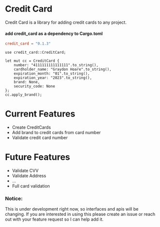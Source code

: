 # Credit Card

Credit Card is a library for adding credit cards
to any project.

#### add credit_card as a dependency to Cargo.toml 
```toml
credit_card = "0.1.3"
```

```rust,norun
use credit_card::CreditCard;

let mut cc = CreditCard {
    number: "4111111111111111".to_string(),
    cardholder_name: "Graydon Hoare".to_string(),
    expiration_month: "01".to_string(),
    expiration_year: "2023".to_string(),
    brand: None,
    security_code: None
};
cc.apply_brand();
```

# Current Features
- Create CreditCards
- Add brand to credit cards from card number
- Validate credit card number

# Future Features
- Validate CVV
- Validate Address
- ...
- Full card validation

### Notice:
This is under development right now, so interfaces
and apis will be changing.  If you are interested
in using this please create an issue or reach out
with your feature request so I can help add it.